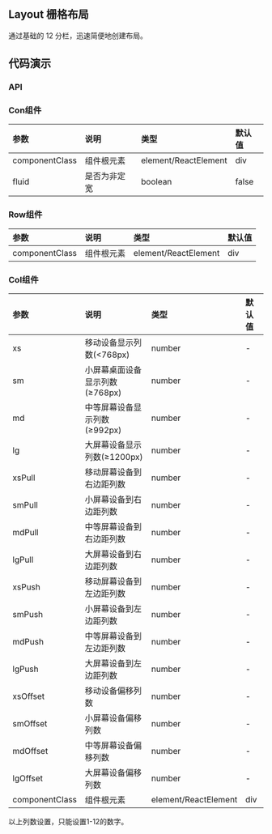 ## Layout 栅格布局

通过基础的 12 分栏，迅速简便地创建布局。

## 代码演示

### API

### Con组件

|参数|说明|类型|默认值|
|:--|:----|:---|:----|
|componentClass|组件根元素|element/ReactElement|div|
|fluid|是否为非定宽|boolean|false|

### Row组件

|参数|说明|类型|默认值|
|:--|:----|:---|:----|
|componentClass|组件根元素|element/ReactElement|div|

### Col组件

|参数|说明|类型|默认值|
|:--|:----|:---|:----|
|xs|移动设备显示列数(<768px)|number|-|
|sm|小屏幕桌面设备显示列数(≥768px)|number|-|
|md|中等屏幕设备显示列数(≥992px)|number|-|
|lg|大屏幕设备显示列数(≥1200px)|number|-|
|xsPull|移动屏幕设备到右边距列数|number|-|
|smPull|小屏幕设备到右边距列数|number|-|
|mdPull|中等屏幕设备到右边距列数|number|-|
|lgPull|大屏幕设备到右边距列数|number|-|
|xsPush|移动屏幕设备到左边距列数|number|-|
|smPush|小屏幕设备到左边距列数|number|-|
|mdPush|中等屏幕设备到左边距列数|number|-|
|lgPush|大屏幕设备到左边距列数|number|-|
|xsOffset|移动设备偏移列数|number|-|
|smOffset|小屏幕设备偏移列数|number|-|
|mdOffset|中等屏幕设备偏移列数|number|-|
|lgOffset|大屏幕设备偏移列数|number|-|
|componentClass|组件根元素|element/ReactElement|div|

以上列数设置，只能设置1-12的数字。
